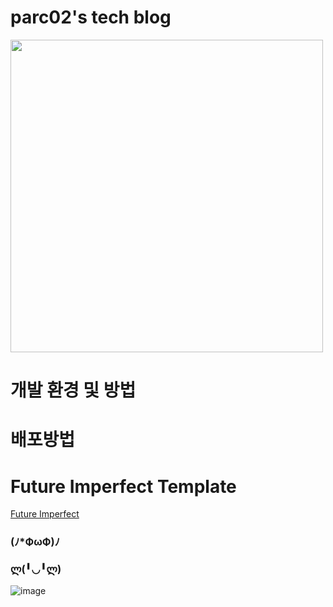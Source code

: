 # parc02's tech blog
<img src="https://github.com/parc02/parc02.github.io/assets/148880521/f48e2f7c-3686-4cdd-9ef1-d1f2aeb45333" width =500/>

# 개발 환경 및 방법

# 배포방법

# Future Imperfect Template
[Future Imperfect](https://html5up.net/future-imperfect)

### (ﾉ*ФωФ)ﾉ     

### ლ(╹◡╹ლ)

![image](https://github.com/parc02/parc02.github.io/assets/148880521/9024c2e9-2c0d-4cde-a248-c2b01031887a)
